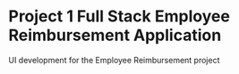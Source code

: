 # Project 1 Full Stack Employee Reimbursement Application
UI development for the Employee Reimbursement project
